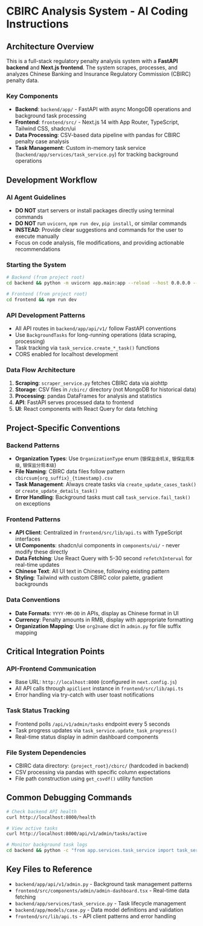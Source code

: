 # CBIRC Analysis System - AI Coding Instructions

## Architecture Overview

This is a full-stack regulatory penalty analysis system with a **FastAPI backend** and **Next.js frontend**. The system scrapes, processes, and analyzes Chinese Banking and Insurance Regulatory Commission (CBIRC) penalty data.

### Key Components
- **Backend**: `backend/app/` - FastAPI with async MongoDB operations and background task processing
- **Frontend**: `frontend/src/` - Next.js 14 with App Router, TypeScript, Tailwind CSS, shadcn/ui
- **Data Processing**: CSV-based data pipeline with pandas for CBIRC penalty case analysis
- **Task Management**: Custom in-memory task service (`backend/app/services/task_service.py`) for tracking background operations

## Development Workflow

### AI Agent Guidelines
- **DO NOT** start servers or install packages directly using terminal commands
- **DO NOT** run `uvicorn`, `npm run dev`, `pip install`, or similar commands
- **INSTEAD**: Provide clear suggestions and commands for the user to execute manually
- Focus on code analysis, file modifications, and providing actionable recommendations

### Starting the System
```bash
# Backend (from project root)
cd backend && python -m uvicorn app.main:app --reload --host 0.0.0.0 --port 8000

# Frontend (from project root)  
cd frontend && npm run dev
```

### API Development Patterns
- All API routes in `backend/app/api/v1/` follow FastAPI conventions
- Use `BackgroundTasks` for long-running operations (data scraping, processing)
- Task tracking via `task_service.create_*_task()` functions
- CORS enabled for localhost development

### Data Flow Architecture
1. **Scraping**: `scraper_service.py` fetches CBIRC data via aiohttp
2. **Storage**: CSV files in `/cbirc/` directory (not MongoDB for historical data)
3. **Processing**: pandas DataFrames for analysis and statistics
4. **API**: FastAPI serves processed data to frontend
5. **UI**: React components with React Query for data fetching

## Project-Specific Conventions

### Backend Patterns
- **Organization Types**: Use `OrganizationType` enum (`银保监会机关`, `银保监局本级`, `银保监分局本级`)
- **File Naming**: CBIRC data files follow pattern `cbircsum{org_suffix}_{timestamp}.csv`
- **Task Management**: Always create tasks via `create_update_cases_task()` or `create_update_details_task()`
- **Error Handling**: Background tasks must call `task_service.fail_task()` on exceptions

### Frontend Patterns
- **API Client**: Centralized in `frontend/src/lib/api.ts` with TypeScript interfaces
- **UI Components**: shadcn/ui components in `components/ui/` - never modify these directly
- **Data Fetching**: Use React Query with 5-30 second `refetchInterval` for real-time updates
- **Chinese Text**: All UI text in Chinese, following existing pattern
- **Styling**: Tailwind with custom CBIRC color palette, gradient backgrounds

### Data Conventions
- **Date Formats**: `YYYY-MM-DD` in APIs, display as Chinese format in UI
- **Currency**: Penalty amounts in RMB, display with appropriate formatting
- **Organization Mapping**: Use `org2name` dict in `admin.py` for file suffix mapping

## Critical Integration Points

### API-Frontend Communication
- Base URL: `http://localhost:8000` (configured in `next.config.js`)
- All API calls through `apiClient` instance in `frontend/src/lib/api.ts`
- Error handling via try-catch with user toast notifications

### Task Status Tracking
- Frontend polls `/api/v1/admin/tasks` endpoint every 5 seconds
- Task progress updates via `task_service.update_task_progress()`
- Real-time status display in admin dashboard components

### File System Dependencies
- CBIRC data directory: `{project_root}/cbirc/` (hardcoded in backend)
- CSV processing via pandas with specific column expectations
- File path construction using `get_csvdf()` utility function

## Common Debugging Commands

```bash
# Check backend API health
curl http://localhost:8000/health

# View active tasks
curl http://localhost:8000/api/v1/admin/tasks/active

# Monitor background task logs
cd backend && python -c "from app.services.task_service import task_service; print(task_service.get_all_tasks())"
```

## Key Files to Reference
- `backend/app/api/v1/admin.py` - Background task management patterns
- `frontend/src/components/admin/admin-dashboard.tsx` - Real-time data fetching
- `backend/app/services/task_service.py` - Task lifecycle management
- `backend/app/models/case.py` - Data model definitions and validation
- `frontend/src/lib/api.ts` - API client patterns and error handling
